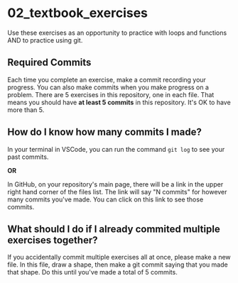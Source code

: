 # 02_textbook_exercises

Use these exercises as an opportunity to practice with loops and functions AND to practice using git.

## Required Commits

Each time you complete an exercise, make a commit recording your progress.
You can also make commits when you make progress on a problem.
There are 5 exercises in this repository, one in each file.
That means you should have **at least 5 commits** in this repository.
It's OK to have more than 5.

## How do I know how many commits I made?

In your terminal in VSCode, you can run the command `git log` to see your past commits.

**OR**

In GitHub, on your repository's main page, there will be a link in the upper right hand corner of the files list.
The link will say "N commits" for however many commits you've made.
You can click on this link to see those commits.

## What should I do if I already commited multiple exercises together?

If you accidentally commit multiple exercises all at once, please make a new file.
In this file, draw a shape, then make a git commit saying that you made that shape.
Do this until you've made a total of 5 commits.
